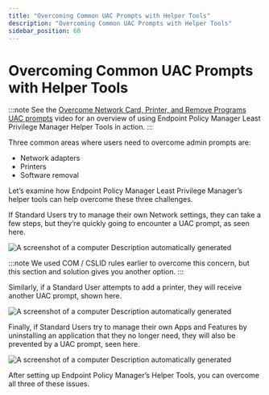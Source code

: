 ```yaml
---
title: "Overcoming Common UAC Prompts with Helper Tools"
description: "Overcoming Common UAC Prompts with Helper Tools"
sidebar_position: 60
---
```


# Overcoming Common UAC Prompts with Helper Tools

:::note
See the
[Overcome Network Card, Printer, and Remove Programs UAC prompts](/docs/endpointpolicymanager/components/endpointprivilegemanager/videolearningcenter/helperstoolsandtips/uacprompts.md)
video for an overview of using Endpoint Policy Manager Least Privilege Manager Helper Tools in
action.
:::


Three common areas where users need to overcome admin prompts are:

- Network adapters
- Printers
- Software removal

Let’s examine how Endpoint Policy Manager Least Privilege Manager’s helper tools can help overcome
these three challenges.

If Standard Users try to manage their own Network settings, they can take a few steps, but they’re
quickly going to encounter a UAC prompt, as seen here.

![A screenshot of a computer Description automatically generated](/images/endpointpolicymanager/leastprivilege/tool/helper/overcoming_common_uac_prompts.webp)

:::note
We used COM / CSLID rules earlier to overcome this concern, but this section and solution
gives you another option.
:::


Similarly, if a Standard User attempts to add a printer, they will receive another UAC prompt, shown
here.

![A screenshot of a computer Description automatically generated](/images/endpointpolicymanager/leastprivilege/tool/helper/overcoming_common_uac_prompts.webp)

Finally, if Standard Users try to manage their own Apps and Features by uninstalling an application
that they no longer need, they will also be prevented by a UAC prompt, seen here.

![A screenshot of a computer Description automatically generated](/images/endpointpolicymanager/leastprivilege/tool/helper/overcoming_common_uac_prompts_1.webp)

After setting up Endpoint Policy Manager’s Helper Tools, you can overcome all three of these issues.
